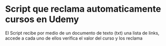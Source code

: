 # Script que reclama automaticamente cursos en Udemy

El Script recibe por medio de un documento de texto (txt) una lista de links, accede a cada uno de ellos verifica el valor del curso y los reclama